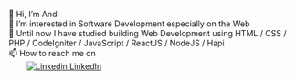 👋 Hi, I’m Andi
<br>👀 I’m interested in Software Development especially on the Web
<br>🌱 Until now I have studied building Web Development using HTML / CSS / PHP / CodeIgniter / JavaScript / ReactJS / NodeJS / Hapi
<br>📫 How to reach me on
<br>&nbsp;&nbsp;&nbsp;&nbsp;&nbsp;&nbsp;&nbsp;&nbsp;[![Linkedin](https://i.stack.imgur.com/gVE0j.png) LinkedIn](https://www.linkedin.com/in/andi-paris-bachtiar/)

<!---
andiparis/andiparis is a ✨ special ✨ repository because its `README.md` (this file) appears on your GitHub profile.
You can click the Preview link to take a look at your changes.
--->
